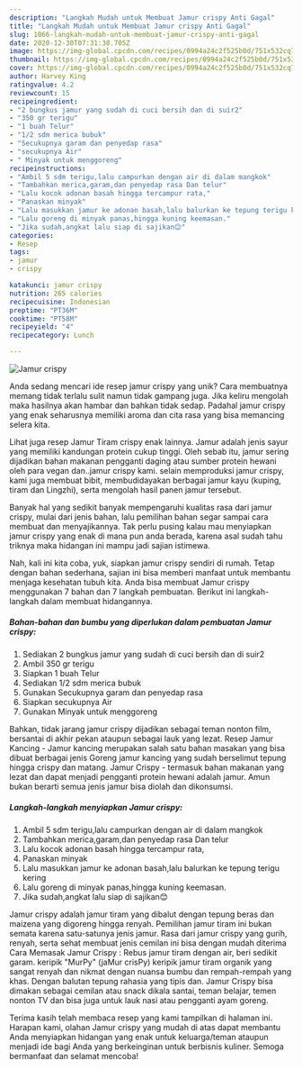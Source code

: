 ```yaml
---
description: "Langkah Mudah untuk Membuat Jamur crispy Anti Gagal"
title: "Langkah Mudah untuk Membuat Jamur crispy Anti Gagal"
slug: 1066-langkah-mudah-untuk-membuat-jamur-crispy-anti-gagal
date: 2020-12-30T07:31:38.705Z
image: https://img-global.cpcdn.com/recipes/0994a24c2f525b0d/751x532cq70/jamur-crispy-foto-resep-utama.jpg
thumbnail: https://img-global.cpcdn.com/recipes/0994a24c2f525b0d/751x532cq70/jamur-crispy-foto-resep-utama.jpg
cover: https://img-global.cpcdn.com/recipes/0994a24c2f525b0d/751x532cq70/jamur-crispy-foto-resep-utama.jpg
author: Harvey King
ratingvalue: 4.2
reviewcount: 15
recipeingredient:
- "2 bungkus jamur yang sudah di cuci bersih dan di suir2"
- "350 gr terigu"
- "1 buah Telur"
- "1/2 sdm merica bubuk"
- "Secukupnya garam dan penyedap rasa"
- "secukupnya Air"
- " Minyak untuk menggoreng"
recipeinstructions:
- "Ambil 5 sdm terigu,lalu campurkan dengan air di dalam mangkok"
- "Tambahkan merica,garam,dan penyedap rasa Dan telur"
- "Lalu kocok adonan basah hingga tercampur rata,"
- "Panaskan minyak"
- "Lalu masukkan jamur ke adonan basah,lalu balurkan ke tepung terigu kering"
- "Lalu goreng di minyak panas,hingga kuning keemasan."
- "Jika sudah,angkat lalu siap di sajikan😊"
categories:
- Resep
tags:
- jamur
- crispy

katakunci: jamur crispy 
nutrition: 265 calories
recipecuisine: Indonesian
preptime: "PT36M"
cooktime: "PT58M"
recipeyield: "4"
recipecategory: Lunch

---
```



![Jamur crispy](https://img-global.cpcdn.com/recipes/0994a24c2f525b0d/751x532cq70/jamur-crispy-foto-resep-utama.jpg)

Anda sedang mencari ide resep jamur crispy yang unik? Cara membuatnya memang tidak terlalu sulit namun tidak gampang juga. Jika keliru mengolah maka hasilnya akan hambar dan bahkan tidak sedap. Padahal jamur crispy yang enak seharusnya memiliki aroma dan cita rasa yang bisa memancing selera kita.

Lihat juga resep Jamur Tiram crispy enak lainnya. Jamur adalah jenis sayur yang memiliki kandungan protein cukup tinggi. Oleh sebab itu, jamur sering dijadikan bahan makanan pengganti daging atau sumber protein hewani oleh para vegan dan..jamur crispy kami. selain memproduksi jamur crispy, kami juga membuat bibit, membudidayakan berbagai jamur kayu (kuping, tiram dan Lingzhi), serta mengolah hasil panen jamur tersebut.

Banyak hal yang sedikit banyak mempengaruhi kualitas rasa dari jamur crispy, mulai dari jenis bahan, lalu pemilihan bahan segar sampai cara membuat dan menyajikannya. Tak perlu pusing kalau mau menyiapkan jamur crispy yang enak di mana pun anda berada, karena asal sudah tahu triknya maka hidangan ini mampu jadi sajian istimewa.


Nah, kali ini kita coba, yuk, siapkan jamur crispy sendiri di rumah. Tetap dengan bahan sederhana, sajian ini bisa memberi manfaat untuk membantu menjaga kesehatan tubuh kita. Anda bisa membuat Jamur crispy menggunakan 7 bahan dan 7 langkah pembuatan. Berikut ini langkah-langkah dalam membuat hidangannya.

<!--inarticleads1-->

##### Bahan-bahan dan bumbu yang diperlukan dalam pembuatan Jamur crispy:

1. Sediakan 2 bungkus jamur yang sudah di cuci bersih dan di suir2
1. Ambil 350 gr terigu
1. Siapkan 1 buah Telur
1. Sediakan 1/2 sdm merica bubuk
1. Gunakan Secukupnya garam dan penyedap rasa
1. Siapkan secukupnya Air
1. Gunakan  Minyak untuk menggoreng


Bahkan, tidak jarang jamur crispy dijadikan sebagai teman nonton film, bersantai di akhir pekan ataupun sebagai lauk yang lezat. Resep Jamur Kancing - Jamur kancing merupakan salah satu bahan masakan yang bisa dibuat berbagai jenis Goreng jamur kancing yang sudah berselimut tepung hingga crispy dan matang. Jamur Crispy - termasuk bahan makanan yang lezat dan dapat menjadi pengganti protein hewani adalah jamur. Amun bukan berarti semua jenis jamur bisa diolah dan dikonsumsi. 

<!--inarticleads2-->

##### Langkah-langkah menyiapkan Jamur crispy:

1. Ambil 5 sdm terigu,lalu campurkan dengan air di dalam mangkok
1. Tambahkan merica,garam,dan penyedap rasa Dan telur
1. Lalu kocok adonan basah hingga tercampur rata,
1. Panaskan minyak
1. Lalu masukkan jamur ke adonan basah,lalu balurkan ke tepung terigu kering
1. Lalu goreng di minyak panas,hingga kuning keemasan.
1. Jika sudah,angkat lalu siap di sajikan😊


Jamur crispy adalah jamur tiram yang dibalut dengan tepung beras dan maizena yang digoreng hingga renyah. Pemilihan jamur tiram ini bukan semata karena satu-satunya jenis jamur. Rasa dari jamur crispy yang gurih, renyah, serta sehat membuat jenis cemilan ini bisa dengan mudah diterima Cara Memasak Jamur Crispy : Rebus jamur tiram dengan air, beri sedikit garam. keripik &#34;MurPy&#34; (jaMur crisPy) keripik jamur tiram organik yang sangat renyah dan nikmat dengan nuansa bumbu dan rempah-rempah yang khas. Dengan balutan tepung rahasia yang tipis dan. Jamur Crispy bisa dimakan sebagai cemilan atau snack dikala santai, teman belajar, temen nonton TV dan bisa juga untuk lauk nasi atau pengganti ayam goreng. 

Terima kasih telah membaca resep yang kami tampilkan di halaman ini. Harapan kami, olahan Jamur crispy yang mudah di atas dapat membantu Anda menyiapkan hidangan yang enak untuk keluarga/teman ataupun menjadi ide bagi Anda yang berkeinginan untuk berbisnis kuliner. Semoga bermanfaat dan selamat mencoba!
